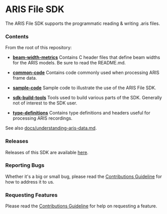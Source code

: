 # ARIS File SDK

The ARIS File SDK supports the programmatic reading & writing .aris files.

### Contents

From the root of this repository:

- **[beam-width-metrics](https://github.com/SoundMetrics/aris-file-sdk/tree/master/beam-width-metrics)** Contains C header files that define beam widths for the ARIS models. Be sure to read the README.md.

- **[common-code](https://github.com/SoundMetrics/aris-file-sdk/tree/master/common-code)** Contains code commonly used when processing ARIS frame data.

- **[sample-code](https://github.com/SoundMetrics/aris-file-sdk/tree/master/sample-code)** Sample code to illustrate the use of the ARIS File SDK.

- **[sdk-build-tools](https://github.com/SoundMetrics/aris-file-sdk/tree/master/sdk-build-tools)** Tools used to build various parts of the SDK. Generally not of interest to the SDK user.

- **[type-definitions](https://github.com/SoundMetrics/aris-file-sdk/tree/master/type-definitions)** Contains type definitions and headers useful for processing ARIS recordings.

See also [docs/understanding-aris-data.md](docs/understanding-aris-data.md).

### Releases

Releases of this SDK are available [here](https://github.com/SoundMetrics/aris-file-sdk/releases).

### Reporting Bugs

Whether it's a big or small bug, please read the
[Contributions Guideline](CONTRIBUTING.md) for how to address it to us.

### Requesting Features

Please read the [Contributions Guideline](CONTRIBUTING.md) for help on requesting a feature.
